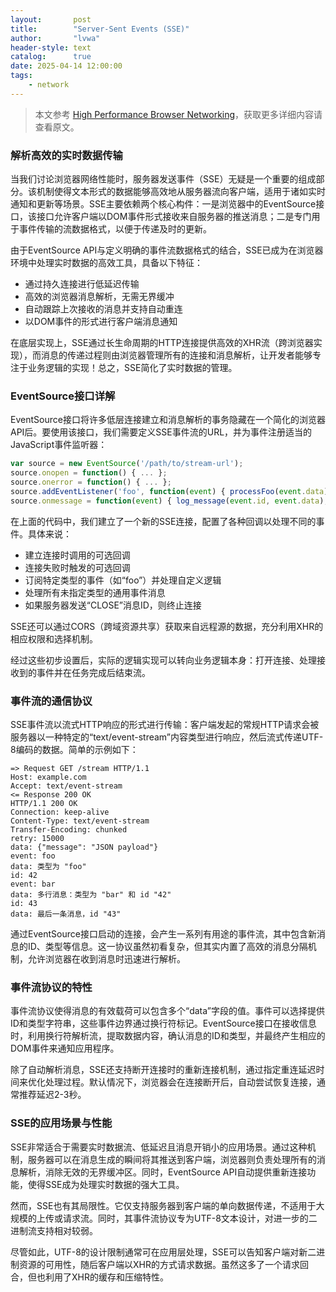 ```yaml
---
layout:       post
title:        "Server-Sent Events (SSE)"
author:       "lvwa"
header-style: text
catalog:      true
date: 2025-04-14 12:00:00
tags:
    - network
---
```

> 本文参考 [High Performance Browser Networking](https://hpbn.co/)，获取更多详细内容请查看原文。
### 解析高效的实时数据传输

当我们讨论浏览器网络性能时，服务器发送事件（SSE）无疑是一个重要的组成部分。该机制使得文本形式的数据能够高效地从服务器流向客户端，适用于诸如实时通知和更新等场景。SSE主要依赖两个核心构件：一是浏览器中的EventSource接口，该接口允许客户端以DOM事件形式接收来自服务器的推送消息；二是专门用于事件传输的流数据格式，以便于传递及时的更新。

由于EventSource API与定义明确的事件流数据格式的结合，SSE已成为在浏览器环境中处理实时数据的高效工具，具备以下特征：

- 通过持久连接进行低延迟传输
- 高效的浏览器消息解析，无需无界缓冲
- 自动跟踪上次接收的消息并支持自动重连
- 以DOM事件的形式进行客户端消息通知

在底层实现上，SSE通过长生命周期的HTTP连接提供高效的XHR流（跨浏览器实现），而消息的传递过程则由浏览器管理所有的连接和消息解析，让开发者能够专注于业务逻辑的实现！总之，SSE简化了实时数据的管理。

### EventSource接口详解

EventSource接口将许多低层连接建立和消息解析的事务隐藏在一个简化的浏览器API后。要使用该接口，我们需要定义SSE事件流的URL，并为事件注册适当的JavaScript事件监听器：

```javascript
var source = new EventSource('/path/to/stream-url');
source.onopen = function() { ... };
source.onerror = function() { ... };
source.addEventListener('foo', function(event) { processFoo(event.data); });
source.onmessage = function(event) { log_message(event.id, event.data); if (event.id === 'CLOSE') { source.close(); } }
```

在上面的代码中，我们建立了一个新的SSE连接，配置了各种回调以处理不同的事件。具体来说：

- 建立连接时调用的可选回调
- 连接失败时触发的可选回调
- 订阅特定类型的事件（如“foo”）并处理自定义逻辑
- 处理所有未指定类型的通用事件消息
- 如果服务器发送“CLOSE”消息ID，则终止连接

SSE还可以通过CORS（跨域资源共享）获取来自远程源的数据，充分利用XHR的相应权限和选择机制。

经过这些初步设置后，实际的逻辑实现可以转向业务逻辑本身：打开连接、处理接收到的事件并在任务完成后结束流。

### 事件流的通信协议

SSE事件流以流式HTTP响应的形式进行传输：客户端发起的常规HTTP请求会被服务器以一种特定的“text/event-stream”内容类型进行响应，然后流式传递UTF-8编码的数据。简单的示例如下：

```http
=> Request GET /stream HTTP/1.1
Host: example.com
Accept: text/event-stream
<= Response 200 OK
HTTP/1.1 200 OK
Connection: keep-alive
Content-Type: text/event-stream
Transfer-Encoding: chunked
retry: 15000
data: {"message": "JSON payload"}
event: foo
data: 类型为 "foo"
id: 42
event: bar
data: 多行消息：类型为 "bar" 和 id "42"
id: 43
data: 最后一条消息，id "43"
```

通过EventSource接口启动的连接，会产生一系列有用途的事件流，其中包含新消息的ID、类型等信息。这一协议虽然初看复杂，但其实内置了高效的消息分隔机制，允许浏览器在收到消息时迅速进行解析。

### 事件流协议的特性

事件流协议使得消息的有效载荷可以包含多个“data”字段的值。事件可以选择提供ID和类型字符串，这些事件边界通过换行符标记。EventSource接口在接收信息时，利用换行符解析流，提取数据内容，确认消息的ID和类型，并最终产生相应的DOM事件来通知应用程序。

除了自动解析消息，SSE还支持断开连接时的重新连接机制，通过指定重连延迟时间来优化处理过程。默认情况下，浏览器会在连接断开后，自动尝试恢复连接，通常推荐延迟2-3秒。

### SSE的应用场景与性能

SSE非常适合于需要实时数据流、低延迟且消息开销小的应用场景。通过这种机制，服务器可以在消息生成的瞬间将其推送到客户端，浏览器则负责处理所有的消息解析，消除无效的无界缓冲区。同时，EventSource API自动提供重新连接功能，使得SSE成为处理实时数据的强大工具。

然而，SSE也有其局限性。它仅支持服务器到客户端的单向数据传递，不适用于大规模的上传或请求流。同时，其事件流协议专为UTF-8文本设计，对进一步的二进制流支持相对较弱。

尽管如此，UTF-8的设计限制通常可在应用层处理，SSE可以告知客户端对新二进制资源的可用性，随后客户端以XHR的方式请求数据。虽然这多了一个请求回合，但也利用了XHR的缓存和压缩特性。
